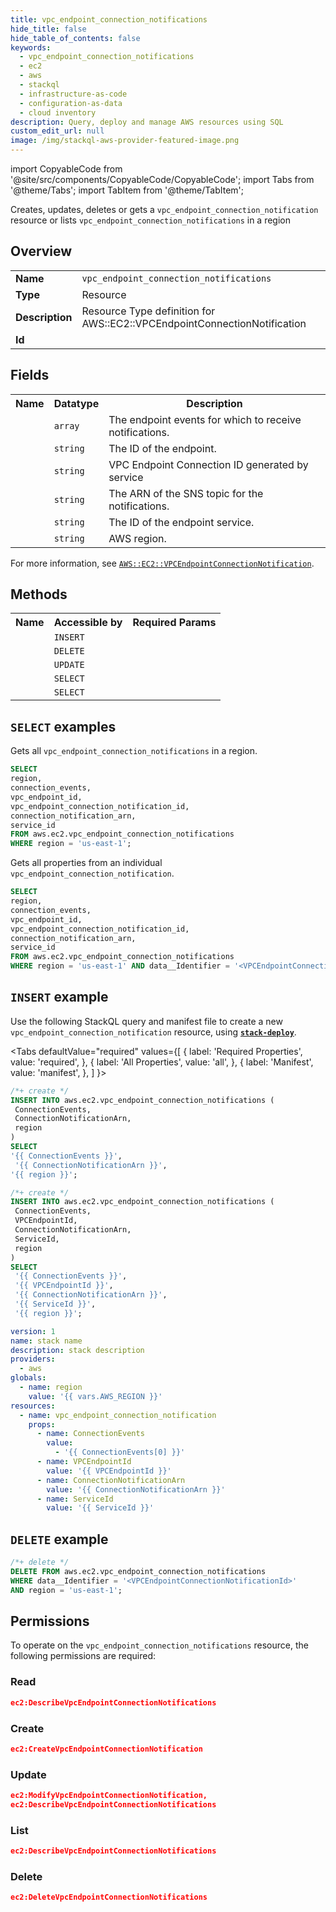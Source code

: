 ```yaml
---
title: vpc_endpoint_connection_notifications
hide_title: false
hide_table_of_contents: false
keywords:
  - vpc_endpoint_connection_notifications
  - ec2
  - aws
  - stackql
  - infrastructure-as-code
  - configuration-as-data
  - cloud inventory
description: Query, deploy and manage AWS resources using SQL
custom_edit_url: null
image: /img/stackql-aws-provider-featured-image.png
---
```


import CopyableCode from '@site/src/components/CopyableCode/CopyableCode';
import Tabs from '@theme/Tabs';
import TabItem from '@theme/TabItem';

Creates, updates, deletes or gets a <code>vpc_endpoint_connection_notification</code> resource or lists <code>vpc_endpoint_connection_notifications</code> in a region

## Overview
<table>
<tbody>
<tr><td><b>Name</b></td><td><code>vpc_endpoint_connection_notifications</code></td></tr>
<tr><td><b>Type</b></td><td>Resource</td></tr>
<tr><td><b>Description</b></td><td>Resource Type definition for AWS::EC2::VPCEndpointConnectionNotification</td></tr>
<tr><td><b>Id</b></td><td><CopyableCode code="aws.ec2.vpc_endpoint_connection_notifications" /></td></tr>
</tbody>
</table>

## Fields
<table>
<tbody>
<tr><th>Name</th><th>Datatype</th><th>Description</th></tr><tr><td><CopyableCode code="connection_events" /></td><td><code>array</code></td><td>The endpoint events for which to receive notifications.</td></tr>
<tr><td><CopyableCode code="vpc_endpoint_id" /></td><td><code>string</code></td><td>The ID of the endpoint.</td></tr>
<tr><td><CopyableCode code="vpc_endpoint_connection_notification_id" /></td><td><code>string</code></td><td>VPC Endpoint Connection ID generated by service</td></tr>
<tr><td><CopyableCode code="connection_notification_arn" /></td><td><code>string</code></td><td>The ARN of the SNS topic for the notifications.</td></tr>
<tr><td><CopyableCode code="service_id" /></td><td><code>string</code></td><td>The ID of the endpoint service.</td></tr>
<tr><td><CopyableCode code="region" /></td><td><code>string</code></td><td>AWS region.</td></tr>
</tbody>
</table>

For more information, see <a href="https://docs.aws.amazon.com/AWSCloudFormation/latest/UserGuide/aws-resource-ec2-vpcendpointconnectionnotification.html"><code>AWS::EC2::VPCEndpointConnectionNotification</code></a>.

## Methods

<table>
<tbody>
  <tr>
    <th>Name</th>
    <th>Accessible by</th>
    <th>Required Params</th>
  </tr>
  <tr>
    <td><CopyableCode code="create_resource" /></td>
    <td><code>INSERT</code></td>
    <td><CopyableCode code="ConnectionEvents, ConnectionNotificationArn, region" /></td>
  </tr>
  <tr>
    <td><CopyableCode code="delete_resource" /></td>
    <td><code>DELETE</code></td>
    <td><CopyableCode code="data__Identifier, region" /></td>
  </tr>
  <tr>
    <td><CopyableCode code="update_resource" /></td>
    <td><code>UPDATE</code></td>
    <td><CopyableCode code="data__Identifier, data__PatchDocument, region" /></td>
  </tr>
  <tr>
    <td><CopyableCode code="list_resources" /></td>
    <td><code>SELECT</code></td>
    <td><CopyableCode code="region" /></td>
  </tr>
  <tr>
    <td><CopyableCode code="get_resource" /></td>
    <td><code>SELECT</code></td>
    <td><CopyableCode code="data__Identifier, region" /></td>
  </tr>
</tbody>
</table>

## `SELECT` examples
Gets all <code>vpc_endpoint_connection_notifications</code> in a region.
```sql
SELECT
region,
connection_events,
vpc_endpoint_id,
vpc_endpoint_connection_notification_id,
connection_notification_arn,
service_id
FROM aws.ec2.vpc_endpoint_connection_notifications
WHERE region = 'us-east-1';
```
Gets all properties from an individual <code>vpc_endpoint_connection_notification</code>.
```sql
SELECT
region,
connection_events,
vpc_endpoint_id,
vpc_endpoint_connection_notification_id,
connection_notification_arn,
service_id
FROM aws.ec2.vpc_endpoint_connection_notifications
WHERE region = 'us-east-1' AND data__Identifier = '<VPCEndpointConnectionNotificationId>';
```

## `INSERT` example

Use the following StackQL query and manifest file to create a new <code>vpc_endpoint_connection_notification</code> resource, using [__`stack-deploy`__](https://pypi.org/project/stack-deploy/).

<Tabs
    defaultValue="required"
    values={[
      { label: 'Required Properties', value: 'required', },
      { label: 'All Properties', value: 'all', },
      { label: 'Manifest', value: 'manifest', },
    ]
}>
<TabItem value="required">

```sql
/*+ create */
INSERT INTO aws.ec2.vpc_endpoint_connection_notifications (
 ConnectionEvents,
 ConnectionNotificationArn,
 region
)
SELECT 
'{{ ConnectionEvents }}',
 '{{ ConnectionNotificationArn }}',
'{{ region }}';
```
</TabItem>
<TabItem value="all">

```sql
/*+ create */
INSERT INTO aws.ec2.vpc_endpoint_connection_notifications (
 ConnectionEvents,
 VPCEndpointId,
 ConnectionNotificationArn,
 ServiceId,
 region
)
SELECT 
 '{{ ConnectionEvents }}',
 '{{ VPCEndpointId }}',
 '{{ ConnectionNotificationArn }}',
 '{{ ServiceId }}',
 '{{ region }}';
```
</TabItem>
<TabItem value="manifest">

```yaml
version: 1
name: stack name
description: stack description
providers:
  - aws
globals:
  - name: region
    value: '{{ vars.AWS_REGION }}'
resources:
  - name: vpc_endpoint_connection_notification
    props:
      - name: ConnectionEvents
        value:
          - '{{ ConnectionEvents[0] }}'
      - name: VPCEndpointId
        value: '{{ VPCEndpointId }}'
      - name: ConnectionNotificationArn
        value: '{{ ConnectionNotificationArn }}'
      - name: ServiceId
        value: '{{ ServiceId }}'

```
</TabItem>
</Tabs>

## `DELETE` example

```sql
/*+ delete */
DELETE FROM aws.ec2.vpc_endpoint_connection_notifications
WHERE data__Identifier = '<VPCEndpointConnectionNotificationId>'
AND region = 'us-east-1';
```

## Permissions

To operate on the <code>vpc_endpoint_connection_notifications</code> resource, the following permissions are required:

### Read
```json
ec2:DescribeVpcEndpointConnectionNotifications
```

### Create
```json
ec2:CreateVpcEndpointConnectionNotification
```

### Update
```json
ec2:ModifyVpcEndpointConnectionNotification,
ec2:DescribeVpcEndpointConnectionNotifications
```

### List
```json
ec2:DescribeVpcEndpointConnectionNotifications
```

### Delete
```json
ec2:DeleteVpcEndpointConnectionNotifications
```
